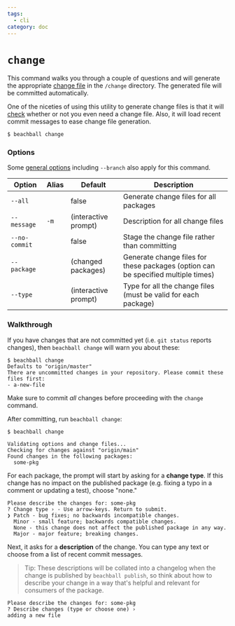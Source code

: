 ```yaml
---
tags:
  - cli
category: doc
---
```


# `change`

This command walks you through a couple of questions and will generate the appropriate [change file](../concepts/change-files) in the `/change` directory. The generated file will be committed automatically.

One of the niceties of using this utility to generate change files is that it will [check](./check) whether or not you even need a change file. Also, it will load recent commit messages to ease change file generation.

```bash
$ beachball change
```

### Options

Some [general options](./options) including `--branch` also apply for this command.

| Option        | Alias | Default              | Description                                                                       |
| ------------- | ----- | -------------------- | --------------------------------------------------------------------------------- |
| `--all`       |       | false                | Generate change files for all packages                                            |
| `--message`   | `-m`  | (interactive prompt) | Description for all change files                                                  |
| `--no-commit` |       | false                | Stage the change file rather than committing                                      |
| `--package`   |       | (changed packages)   | Generate change files for these packages (option can be specified multiple times) |
| `--type`      |       | (interactive prompt) | Type for all the change files (must be valid for each package)                    |

### Walkthrough

If you have changes that are not committed yet (i.e. `git status` reports changes), then `beachball change` will warn you about these:

```
$ beachball change
Defaults to "origin/master"
There are uncommitted changes in your repository. Please commit these files first:
- a-new-file
```

Make sure to commit _all_ changes before proceeding with the `change` command.

After committing, run `beachball change`:

```
$ beachball change

Validating options and change files...
Checking for changes against "origin/main"
Found changes in the following packages:
  some-pkg
```

For each package, the prompt will start by asking for a **change type**. If this change has no impact on the published package (e.g. fixing a typo in a comment or updating a test), choose "none."

```
Please describe the changes for: some-pkg
? Change type › - Use arrow-keys. Return to submit.
❯ Patch - bug fixes; no backwards incompatible changes.
  Minor - small feature; backwards compatible changes.
  None - this change does not affect the published package in any way.
  Major - major feature; breaking changes.
```

Next, it asks for a **description** of the change. You can type any text or choose from a list of recent commit messages.

> Tip: These descriptions will be collated into a changelog when the change is published by `beachball publish`, so think about how to describe your change in a way that's helpful and relevant for consumers of the package.

```
Please describe the changes for: some-pkg
? Describe changes (type or choose one) ›
adding a new file
```
